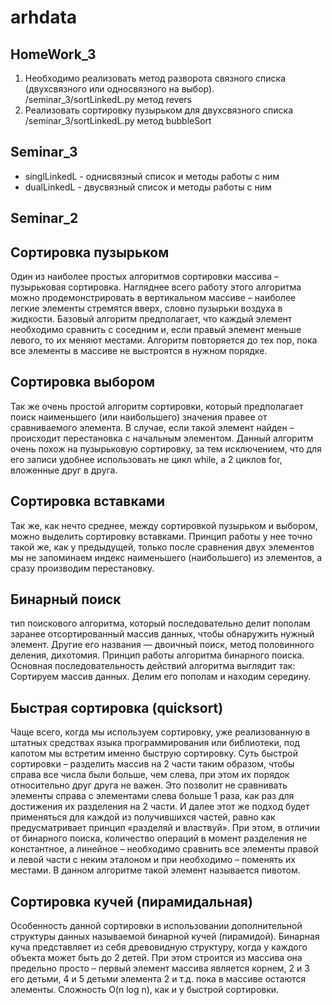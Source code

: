 # arhdata
## HomeWork_3
1. Необходимо реализовать метод разворота связного списка (двухсвязного или односвязного на выбор). /seminar_3/sortLinkedL.py метод revers
2. Реализовать сортировку пузырьком для двухсвязного списка /seminar_3/sortLinkedL.py метод bubbleSort

## Seminar_3
* singlLinkedL - однисвязный список и методы работы с ним
* dualLinkedL - двусвязный список и методы работы с ним

## Seminar_2
## Сортировка пузырьком
Один из наиболее простых алгоритмов сортировки массива – пузырьковая
сортировка. Нагляднее всего работу этого алгоритма можно продемонстрировать в
вертикальном массиве – наиболее легкие элементы стремятся вверх, словно
пузырьки воздуха в жидкости.
Базовый алгоритм предполагает, что каждый элемент необходимо сравнить с
соседним и, если правый элемент меньше левого, то их меняют местами. Алгоритм
повторяется до тех пор, пока все элементы в массиве не выстроятся в нужном
порядке.

## Сортировка выбором
Так же очень простой алгоритм сортировки, который предполагает поиск
наименьшего (или наибольшего) значения правее от сравниваемого элемента. В
случае, если такой элемент найден – происходит перестановка с начальным
элементом.
Данный алгоритм очень похож на пузырьковую сортировку, за тем исключением,
что для его записи удобнее использовать не цикл while, а 2 циклов for, вложенные
друг в друга.

## Сортировка вставками
Так же, как нечто среднее, между сортировкой пузырьком и выбором, можно
выделить сортировку вставками. Принцип работы у нее точно такой же, как у
предыдущей, только после сравнения двух элементов мы не запоминаем индекс
наименьшего (наибольшего) из элементов, а сразу производим перестановку.

## Бинарный поиск 
тип поискового алгоритма, который последовательно
делит пополам заранее отсортированный массив данных, чтобы обнаружить
нужный элемент. Другие его названия — двоичный поиск, метод половинного
деления, дихотомия. Принцип работы алгоритма бинарного поиска. Основная
последовательность действий алгоритма выглядит так: Сортируем массив
данных. Делим его пополам и находим середину.

## Быстрая сортировка (quicksort)
Чаще всего, когда мы используем сортировку, уже реализованную в штатных
средствах языка программирования или библиотеки, под капотом мы встретим
именно быструю сортировку. Суть быстрой сортировки – разделить массив на 2
части таким образом, чтобы справа все числа были больше, чем слева, при этом их
порядок относительно друг друга не важен. Это позволит не сравнивать элементы
справа с элементами слева больше 1 раза, как раз для достижения их разделения
на 2 части. И далее этот же подход будет применяться для каждой из получившихся
частей, равно как предусматривает принцип «разделяй и властвуй». При этом, в
отличии от бинарного поиска, количество операций в момент разделения не
константное, а линейное – необходимо сравнить все элементы правой и левой
части с неким эталоном и при необходимо – поменять их местами. В данном
алгоритме такой элемент называется пивотом.

## Сортировка кучей (пирамидальная)
Особенность данной сортировки в использовании дополнительной структуры
данных называемой бинарной кучей (пирамидой).
Бинарная куча представляет из себя древовидную структуру, когда у каждого
объекта может быть до 2 детей. При этом строится из массива она предельно
просто – первый элемент массива является корнем, 2 и 3 его детьми, 4 и 5 детьми
элемента 2 и т.д. пока в массиве остаются элементы. 
Cложность O(n log n), как и у быстрой сортировки.




